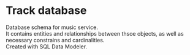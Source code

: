 # Track database
Database schema for music service. 
<br>
It contains entities and relationships between thsoe objects, as well as necessary constrains and cardinalities. 
<br>
Created with SQL Data Modeler. 

